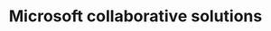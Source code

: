 ---
title: Microsoft collaborative solutions
slug: microsoft-collaborative-solutions
excertp: All you need to know about Microsoft collaborative solutions
sections: Primeiros passos com Exchange, Configuração Exchange no computador, Configuração Exchange no smartphone/tablets, Migração de contas, Funcionalidades das contas Exchange, Utilização do Outlook Web Application (OWA), Diagnóstico Exchange, Office, SharePoint
order: 07 
---